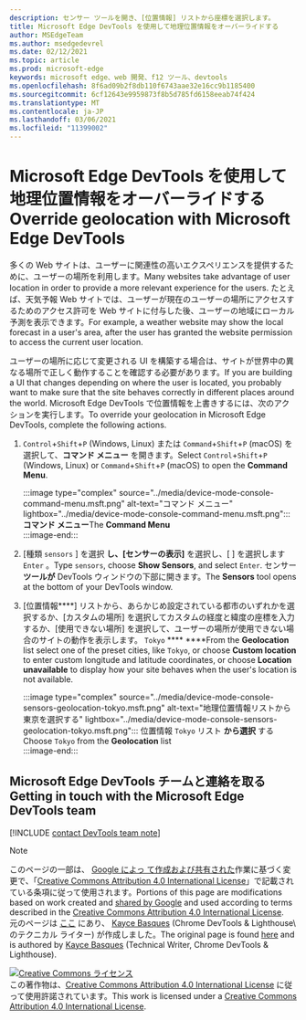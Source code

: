```yaml
---
description: センサー ツールを開き、[位置情報] リストから座標を選択します。
title: Microsoft Edge DevTools を使用して地理位置情報をオーバーライドする
author: MSEdgeTeam
ms.author: msedgedevrel
ms.date: 02/12/2021
ms.topic: article
ms.prod: microsoft-edge
keywords: microsoft edge、web 開発、f12 ツール、devtools
ms.openlocfilehash: 8f6ad09b2f8db110f6743aae32e16cc9b1185400
ms.sourcegitcommit: 6cf12643e9959873f8b5d785fd6158eeab74f424
ms.translationtype: MT
ms.contentlocale: ja-JP
ms.lasthandoff: 03/06/2021
ms.locfileid: "11399002"
---
```

<!-- Copyright Kayce Basques 

   Licensed under the Apache License, Version 2.0 (the "License");
   you may not use this file except in compliance with the License.
   You may obtain a copy of the License at

       https://www.apache.org/licenses/LICENSE-2.0

   Unless required by applicable law or agreed to in writing, software
   distributed under the License is distributed on an "AS IS" BASIS,
   WITHOUT WARRANTIES OR CONDITIONS OF ANY KIND, either express or implied.
   See the License for the specific language governing permissions and
   limitations under the License.  -->

# <a name="override-geolocation-with-microsoft-edge-devtools"></a><span data-ttu-id="176bc-104">Microsoft Edge DevTools を使用して地理位置情報をオーバーライドする</span><span class="sxs-lookup"><span data-stu-id="176bc-104">Override geolocation with Microsoft Edge DevTools</span></span>  

<span data-ttu-id="176bc-105">多くの Web サイトは、ユーザーに関連性の高いエクスペリエンスを提供するために、ユーザーの場所を利用します。</span><span class="sxs-lookup"><span data-stu-id="176bc-105">Many websites take advantage of user location in order to provide a more relevant experience for the users.</span></span>  <span data-ttu-id="176bc-106">たとえば、天気予報 Web サイトでは、ユーザーが現在のユーザーの場所にアクセスするためのアクセス許可を Web サイトに付与した後、ユーザーの地域にローカル予測を表示できます。</span><span class="sxs-lookup"><span data-stu-id="176bc-106">For example, a weather website may show the local forecast in a user's area, after the user has granted the website permission to access the current user location.</span></span>  

<!--todo: add link to user location section when available -->  

<span data-ttu-id="176bc-107">ユーザーの場所に応じて変更される UI を構築する場合は、サイトが世界中の異なる場所で正しく動作することを確認する必要があります。</span><span class="sxs-lookup"><span data-stu-id="176bc-107">If you are building a UI that changes depending on where the user is located, you probably want to make sure that the site behaves correctly in different places around the world.</span></span>  <span data-ttu-id="176bc-108">Microsoft Edge DevTools で位置情報を上書きするには、次のアクションを実行します。</span><span class="sxs-lookup"><span data-stu-id="176bc-108">To override your geolocation in Microsoft Edge DevTools, complete the following actions.</span></span>  

1.  <span data-ttu-id="176bc-109">`Control`+`Shift`+`P` \(Windows, Linux\) または `Command`+`Shift`+`P` \(macOS\) を選択して、**コマンド メニュー** を開きます。</span><span class="sxs-lookup"><span data-stu-id="176bc-109">Select `Control`+`Shift`+`P` \(Windows, Linux\) or `Command`+`Shift`+`P` \(macOS\) to open the **Command Menu**.</span></span>  
    
    :::image type="complex" source="../media/device-mode-console-command-menu.msft.png" alt-text="コマンド メニュー" lightbox="../media/device-mode-console-command-menu.msft.png":::
       <span data-ttu-id="176bc-111">**コマンド メニュー**</span><span class="sxs-lookup"><span data-stu-id="176bc-111">The **Command Menu**</span></span>  
    :::image-end:::  
    
1.  <span data-ttu-id="176bc-112">[種類 `sensors` ] を選択 **し、[センサーの表示]** を選択し、[ ] を選択します `Enter` 。</span><span class="sxs-lookup"><span data-stu-id="176bc-112">Type `sensors`, choose **Show Sensors**, and select `Enter`.</span></span>  <span data-ttu-id="176bc-113">センサー **ツールが** DevTools ウィンドウの下部に開きます。</span><span class="sxs-lookup"><span data-stu-id="176bc-113">The **Sensors** tool opens at the bottom of your DevTools window.</span></span>  
1.  <span data-ttu-id="176bc-114">[位置情報\*\*\*\*] リストから、あらかじめ設定されている都市のいずれかを選択するか、[カスタムの場所] を選択してカスタムの経度と緯度の座標を入力するか、[使用できない場所] を選択して、ユーザーの場所が使用できない場合のサイトの動作を表示します。 `Tokyo` \*\*\*\* \*\*\*\*</span><span class="sxs-lookup"><span data-stu-id="176bc-114">From the **Geolocation** list select one of the preset cities, like `Tokyo`, or choose **Custom location** to enter custom longitude and latitude coordinates, or choose **Location unavailable** to display how your site behaves when the user's location is not available.</span></span>  
    
    :::image type="complex" source="../media/device-mode-console-sensors-geolocation-tokyo.msft.png" alt-text="地理位置情報リストから東京を選択する" lightbox="../media/device-mode-console-sensors-geolocation-tokyo.msft.png":::
       <span data-ttu-id="176bc-116">位置情報 `Tokyo` リスト **から選択** する</span><span class="sxs-lookup"><span data-stu-id="176bc-116">Choose `Tokyo` from the **Geolocation** list</span></span>  
    :::image-end:::  
    
## <a name="getting-in-touch-with-the-microsoft-edge-devtools-team"></a><span data-ttu-id="176bc-117">Microsoft Edge DevTools チームと連絡を取る</span><span class="sxs-lookup"><span data-stu-id="176bc-117">Getting in touch with the Microsoft Edge DevTools team</span></span>

[!INCLUDE [contact DevTools team note](../includes/contact-devtools-team-note.md)]  

<!-- links -->  

<!--[WebFundamentalsNativeHardwareUserLocationIndex]: /web/fundamentals/native-hardware/user-location/index "User Location"  -->  

> [!NOTE]
> <span data-ttu-id="176bc-118">このページの一部は、 [Google によっ て作成および共有された][GoogleSitePolicies]作業に基づく変更で、「[Creative Commons Attribution 4.0 International License][CCA4IL]」で記載されている条項に従って使用されます。</span><span class="sxs-lookup"><span data-stu-id="176bc-118">Portions of this page are modifications based on work created and [shared by Google][GoogleSitePolicies] and used according to terms described in the [Creative Commons Attribution 4.0 International License][CCA4IL].</span></span>  
> <span data-ttu-id="176bc-119">元のページは [ここ](https://developers.google.com/web/tools/chrome-devtools/device-mode/geolocation) にあり、 [Kayce Basques][KayceBasques] \(Chrome DevTools \& Lighthouse\ のテクニカル ライター) が作成しました。</span><span class="sxs-lookup"><span data-stu-id="176bc-119">The original page is found [here](https://developers.google.com/web/tools/chrome-devtools/device-mode/geolocation) and is authored by [Kayce Basques][KayceBasques] \(Technical Writer, Chrome DevTools \& Lighthouse\).</span></span>  

[![Creative Commons ライセンス][CCby4Image]][CCA4IL]  
<span data-ttu-id="176bc-121">この著作物は、[Creative Commons Attribution 4.0 International License][CCA4IL] に従って使用許諾されています。</span><span class="sxs-lookup"><span data-stu-id="176bc-121">This work is licensed under a [Creative Commons Attribution 4.0 International License][CCA4IL].</span></span>  

[CCA4IL]: https://creativecommons.org/licenses/by/4.0  
[CCby4Image]: https://i.creativecommons.org/l/by/4.0/88x31.png  
[GoogleSitePolicies]: https://developers.google.com/terms/site-policies  
[KayceBasques]: https://developers.google.com/web/resources/contributors/kaycebasques  

